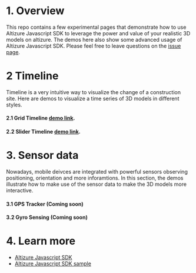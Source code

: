 # 1. Overview

This repo contains a few experimental pages that demonstrate how to use Altizure Javascript SDK to leverage the power and value of your realistic 3D models on altizure. The demos here also show some advanced usage of Altizure Javascript SDK. Please feel free to leave questions on the [issue page](https://github.com/altizure/experimental-demo/issues).

# 2 Timeline

Timeline is a very intuitive way to visualize the change of a construction site. Here are demos to visualize a time series of 3D models in different styles.

#### 2.1 Grid Timeline [demo link](./timeline.html).
#### 2.2 Slider Timeline [demo link](./timeline-slider.html).

# 3. Sensor data

Nowadays, mobile deivces are integrated with powerful sensors observing positioning, orientation and more inforamtions. In this section, the demos illustrate how to make use of the sensor data to make the 3D models more interactive.

#### 3.1 GPS Tracker (Coming soon)
#### 3.2 Gyro Sensing (Coming soon) 

# 4. Learn more

* [Altizure Javascript SDK](altizure.github.io/dev-docs-site)
* [Altizure Javascript SDK sample](https://github.com/altizure/sdk.examples)
